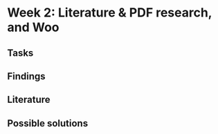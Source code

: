 # Week 2: Literature & PDF research, and Woo

## Tasks

## Findings

## Literature

## Possible solutions
